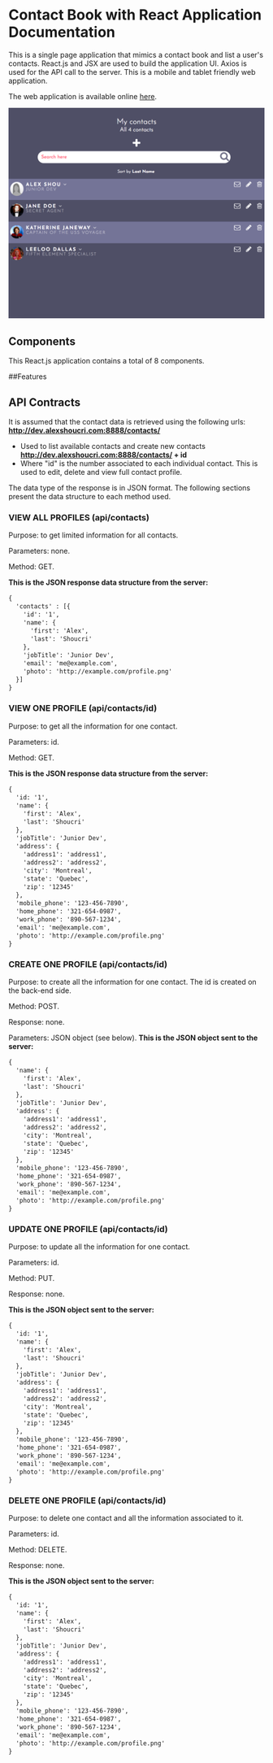 # Contact Book with React Application Documentation
This is a single page application that mimics a contact book and list a user's contacts. React.js and JSX are used to build the application UI. Axios is used for the API call to the server. This is a mobile and tablet friendly web application.

The web application is available online [here](http://alexshoucri.com/contacts-react/build).

![](header.png)

## Components
This React.js application contains a total of 8 components.


##Features


## API Contracts
It is assumed that the contact data is retrieved using the following urls:
**http://dev.alexshoucri.com:8888/contacts/**
- Used to list available contacts and create new contacts
**http://dev.alexshoucri.com:8888/contacts/ + id**
- Where "id" is the number associated to each individual contact. This is used to edit, delete and view full contact profile.

The data type of the response is in JSON format. The following sections present the data structure to each method used.

### VIEW ALL PROFILES (api/contacts)
Purpose: to get limited information for all contacts.

Parameters: none.

Method: GET.

**This is the JSON response data structure from the server:**
```
{
  'contacts' : [{
    'id': '1',
    'name': {
      'first': 'Alex',
      'last': 'Shoucri'
    },
    'jobTitle': 'Junior Dev',
    'email': 'me@example.com',
    'photo': 'http://example.com/profile.png'
  }]
}
```
### VIEW ONE PROFILE (api/contacts/id)
Purpose: to get all the information for one contact.

Parameters: id.

Method: GET.

**This is the JSON response data structure from the server:**
```
{
  'id: '1',
  'name': {
    'first': 'Alex',
    'last': 'Shoucri'
  },
  'jobTitle': 'Junior Dev',
  'address': {
    'address1': 'address1',
    'address2': 'address2',
    'city': 'Montreal',
    'state': 'Quebec',
    'zip': '12345'
  },
  'mobile_phone': '123-456-7890',
  'home_phone': '321-654-0987',
  'work_phone': '890-567-1234',
  'email': 'me@example.com',
  'photo': 'http://example.com/profile.png'
}
```

### CREATE ONE PROFILE (api/contacts/id)
Purpose: to create all the information for one contact. The id is created on the back-end side.

Method: POST.

Response: none.

Parameters: JSON object (see below).
**This is the JSON object sent to the server:**
```
{
  'name': {
    'first': 'Alex',
    'last': 'Shoucri'
  },
  'jobTitle': 'Junior Dev',
  'address': {
    'address1': 'address1',
    'address2': 'address2',
    'city': 'Montreal',
    'state': 'Quebec',
    'zip': '12345'
  },
  'mobile_phone': '123-456-7890',
  'home_phone': '321-654-0987',
  'work_phone': '890-567-1234',
  'email': 'me@example.com',
  'photo': 'http://example.com/profile.png'
}
```

### UPDATE ONE PROFILE (api/contacts/id)
Purpose: to update all the information for one contact.

Parameters: id.

Method: PUT.

Response: none.

**This is the JSON object sent to the server:**
```
{
  'id: '1',
  'name': {
    'first': 'Alex',
    'last': 'Shoucri'
  },
  'jobTitle': 'Junior Dev',
  'address': {
    'address1': 'address1',
    'address2': 'address2',
    'city': 'Montreal',
    'state': 'Quebec',
    'zip': '12345'
  },
  'mobile_phone': '123-456-7890',
  'home_phone': '321-654-0987',
  'work_phone': '890-567-1234',
  'email': 'me@example.com',
  'photo': 'http://example.com/profile.png'
}
```

### DELETE ONE PROFILE (api/contacts/id)
Purpose: to delete one contact and all the information associated to it.

Parameters: id.

Method: DELETE.

Response: none.

**This is the JSON object sent to the server:**
```
{
  'id: '1',
  'name': {
    'first': 'Alex',
    'last': 'Shoucri'
  },
  'jobTitle': 'Junior Dev',
  'address': {
    'address1': 'address1',
    'address2': 'address2',
    'city': 'Montreal',
    'state': 'Quebec',
    'zip': '12345'
  },
  'mobile_phone': '123-456-7890',
  'home_phone': '321-654-0987',
  'work_phone': '890-567-1234',
  'email': 'me@example.com',
  'photo': 'http://example.com/profile.png'
}
```
